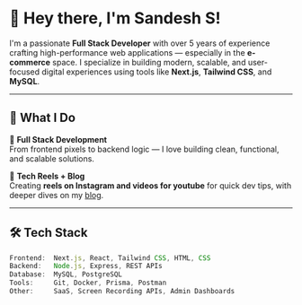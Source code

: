 # 👋 Hey there, I'm Sandesh S!

I'm a passionate **Full Stack Developer** with over 5 years of experience crafting high-performance web applications — especially in the **e-commerce** space. I specialize in building modern, scalable, and user-focused digital experiences using tools like **Next.js**, **Tailwind CSS**, and **MySQL**.

---

## 💼 What I Do

🔨 **Full Stack Development**  
From frontend pixels to backend logic — I love building clean, functional, and scalable solutions.

📱 **Tech Reels + Blog**  
Creating **reels on Instagram and videos for youtube** for quick dev tips, with deeper dives on my [blog](https://sandeshs.in/).

---

## 🛠️ Tech Stack

```ts
Frontend:  Next.js, React, Tailwind CSS, HTML, CSS  
Backend:   Node.js, Express, REST APIs  
Database:  MySQL, PostgreSQL  
Tools:     Git, Docker, Prisma, Postman  
Other:     SaaS, Screen Recording APIs, Admin Dashboards
